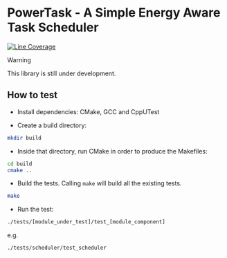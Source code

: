 # PowerTask - A Simple Energy Aware Task Scheduler
[![Line Coverage](https://diocorreia.github.io/powertask/coverage/badges/line_coverage.svg)](https://diocorreia.github.io/powertask/coverage/)

>[!warning]
> This library is still under development.
## How to test

* Install dependencies: CMake, GCC and CppUTest

* Create a build directory:
```sh
mkdir build
```

* Inside that directory, run CMake in order to produce the Makefiles:
```sh
cd build
cmake ..
```

* Build the tests. Calling `make` will build all the existing tests.
```sh
make
```

* Run the test:
```sh
./tests/[module_under_test]/test_[module_component]
```

e.g.
```sh
./tests/scheduler/test_scheduler
```